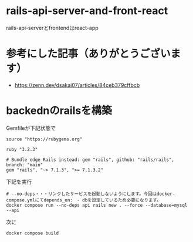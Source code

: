 # rails-api-server-and-front-react
rails-api-serverとfrontendはreact-app

# 参考にした記事（ありがとうございます）
- https://zenn.dev/dsakai07/articles/84ceb379cffbcb


# backednのrailsを構築

Gemfileが下記状態で
```
source "https://rubygems.org"

ruby "3.2.3"

# Bundle edge Rails instead: gem "rails", github: "rails/rails", branch: "main"
gem "rails", "~> 7.1.3", ">= 7.1.3.2"
```

下記を実行
```
# --no-deps・・・リンクしたサービスを起動しないようにします。今回はdocker-compose.ymlにてdepends_on:　- dbを設定しているため必要になります。
docker compose run --no-deps api rails new . --force --database=mysql --api
```

次に
```
docker compose build
```
